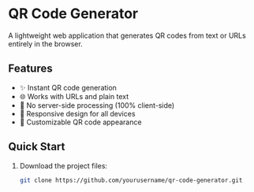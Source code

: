 # QR Code Generator

A lightweight web application that generates QR codes from text or URLs entirely in the browser.

## Features

- ✨ Instant QR code generation
- 🌐 Works with URLs and plain text
- 🔐 No server-side processing (100% client-side)
- 📱 Responsive design for all devices
- 🎨 Customizable QR code appearance

## Quick Start

1. Download the project files:
   ```bash
   git clone https://github.com/yourusername/qr-code-generator.git
